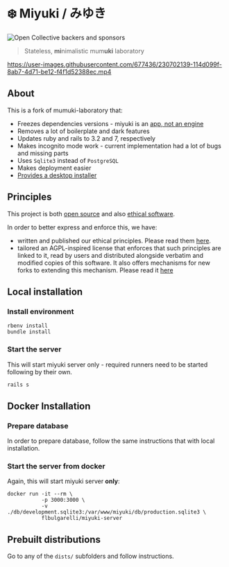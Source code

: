 # ❄️ Miyuki / みゆき

![Open Collective backers and sponsors](https://img.shields.io/opencollective/all/mumuki?color=%23ff5b81)

> Stateless, **mi**nimalistic mum**uki** laboratory

https://user-images.githubusercontent.com/677436/230702139-114d099f-8ab7-4d71-be12-f4f1d52388ec.mp4

## About

This is a fork of mumuki-laboratory that:

  * Freezes dependencies versions - miyuki is an [app, not an engine](https://guides.rubyonrails.org/engines.html)
  * Removes a lot of boilerplate and dark features
  * Updates ruby and rails to 3.2 and 7, respectively
  * Makes incognito mode work - current implementation had a lot of bugs and missing parts
  * Uses `Sqlite3` instead of `PostgreSQL`
  * Makes deployment easier
  * [Provides a desktop installer](./packager/README.md)


## Principles

This project is both [open source](https://opensource.org/osd) and also [ethical software](https://ethicalsource.dev/what-we-believe/).

In order to better express and enforce this, we have:

 * written and published our ethical principles. Please read them [here](./PRINCIPLES).
 * tailored an AGPL-inspired license that enforces that such principles are linked to it, read by users and  distributed alongside verbatim and modified copies of this software. It also offers mechanisms for new forks to extending this mechanism. Please read it [here](./LICENSE)

## Local installation

### Install environment

```
rbenv install
bundle install
```

### Start the server

This will start miyuki server only - required runners need to be started following by their own.

```bash
rails s
```

## Docker Installation

### Prepare database

In order to prepare database, follow the same instructions that with local installation.

### Start the server from docker

Again, this will start miyuki server **only**:

```
docker run -it --rm \
           -p 3000:3000 \
           -v ./db/development.sqlite3:/var/www/miyuki/db/production.sqlite3 \
           flbulgarelli/miyuki-server
```

## Prebuilt distributions

Go to any of the `dists/` subfolders and follow instructions.